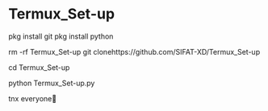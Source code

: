 # Termux_Set-up

pkg install git
pkg install python

rm -rf Termux_Set-up
git clonehttps://github.com/SIFAT-XD/Termux_Set-up

cd Termux_Set-up

python Termux_Set-up.py


tnx everyone🥰
